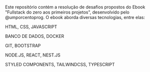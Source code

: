 Este repositório contém a resolução de desafios propostos do Ebook "Fullstack do zero aos primeiros projetos", desenvolvido pelo @umporcentoprog. O ebook aborda diversas tecnologias, entre elas:

HTML, CSS, JAVASCRIPT

BANCO DE DADOS, DOCKER

GIT, BOOTSTRAP

NODE.JS, REACT, NEST.JS

STYLED COMPONENTS, TAILWINDCSS, TYPESCRIPT
